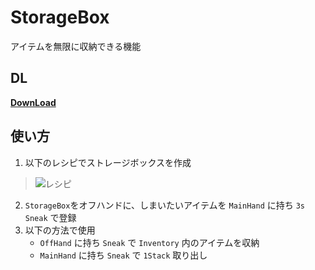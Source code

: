 # StorageBox
 
アイテムを無限に収納できる機能

## DL
[__DownLoad__](https://github.com/Kvr0/StorageBox/releases/latest/download/StorageBox.zip)


## 使い方
1. 以下のレシピでストレージボックスを作成
> ![レシピ](https://user-images.githubusercontent.com/95079956/157742312-5112912d-1407-4854-ad7d-fcb97ceca54b.png)
2. `StorageBox`をオフハンドに、しまいたいアイテムを `MainHand` に持ち `3s` `Sneak` で登録
3. 以下の方法で使用
    - `OffHand` に持ち `Sneak` で `Inventory` 内のアイテムを収納
    - `MainHand` に持ち `Sneak` で `1Stack` 取り出し
